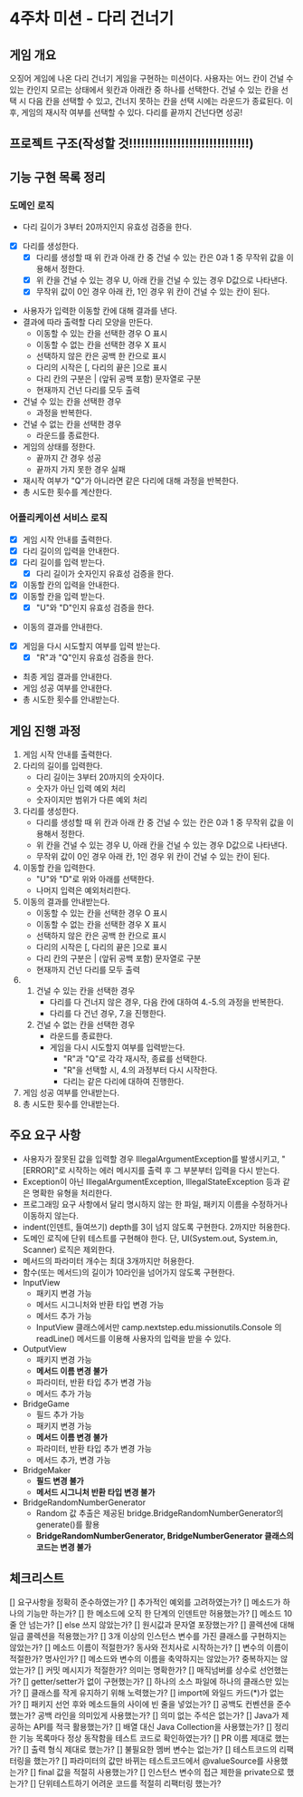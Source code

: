 # 4주차 미션 - 다리 건너기

## 게임 개요
오징어 게임에 나온 다리 건너기 게임을 구현하는 미션이다.
사용자는 어느 칸이 건널 수 있는 칸인지 모르는 상태에서 윗칸과 아래칸 중 하나를 선택한다.
건널 수 있는 칸을 선택 시 다음 칸을 선택할 수 있고, 건너지 못하는 칸을 선택 시에는 라운드가 종료된다.
이후, 게임의 재시작 여부를 선택할 수 있다.
다리를 끝까지 건넌다면 성공!

## 프로젝트 구조(작성할 것!!!!!!!!!!!!!!!!!!!!!!!!!!!!!!)

## 기능 구현 목록 정리
### 도메인 로직
- 다리 길이가 3부터 20까지인지 유효성 검증을 한다.
- [x] 다리를 생성한다.
  - [x] 다리를 생성할 때 위 칸과 아래 칸 중 건널 수 있는 칸은 0과 1 중 무작위 값을 이용해서 정한다.
  - [x] 위 칸을 건널 수 있는 경우 U, 아래 칸을 건널 수 있는 경우 D값으로 나타낸다.
  - [x] 무작위 값이 0인 경우 아래 칸, 1인 경우 위 칸이 건널 수 있는 칸이 된다.
- 사용자가 입력한 이동할 칸에 대해 결과를 낸다.
- 결과에 따라 출력할 다리 모양을 만든다.
  - 이동할 수 있는 칸을 선택한 경우 O 표시
  - 이동할 수 없는 칸을 선택한 경우 X 표시
  - 선택하지 않은 칸은 공백 한 칸으로 표시
  - 다리의 시작은 [, 다리의 끝은 ]으로 표시
  - 다리 칸의 구분은 | (앞뒤 공백 포함) 문자열로 구분
  - 현재까지 건넌 다리를 모두 출력
- 건널 수 있는 칸을 선택한 경우
  - 과정을 반복한다.
- 건널 수 없는 칸을 선택한 경우
  - 라운드를 종료한다.
- 게임의 상태를 정한다.
  - 끝까지 간 경우 성공
  - 끝까지 가지 못한 경우 실패
- 재시작 여부가 "Q"가 아니라면 같은 다리에 대해 과정을 반복한다.
- 총 시도한 횟수를 계산한다.

### 어플리케이션 서비스 로직
- [x] 게임 시작 안내를 출력한다.
- [x] 다리 길이의 입력을 안내한다.
- [x] 다리 길이를 입력 받는다.
    - [x] 다리 길이가 숫자인지 유효성 검증을 한다.
- [x] 이동할 칸의 입력을 안내한다.
- [x] 이동할 칸을 입력 받는다.
    - [x] "U"와 "D"인지 유효성 검증을 한다.
- 이동의 결과를 안내한다.
- [x] 게임을 다시 시도할지 여부를 입력 받는다.
  - [x] "R"과 "Q"인지 유효성 검증을 한다.
- 최종 게임 결과를 안내한다. 
- 게임 성공 여부를 안내한다.
- 총 시도한 횟수를 안내받는다.

## 게임 진행 과정

1. 게임 시작 안내를 출력한다.
2. 다리의 길이를 입력한다.
   - 다리 길이는 3부터 20까지의 숫자이다.
   - 숫자가 아닌 입력 예외 처리
   - 숫자이지만 범위가 다른 예외 처리
3. 다리를 생성한다.
   - 다리를 생성할 때 위 칸과 아래 칸 중 건널 수 있는 칸은 0과 1 중 무작위 값을 이용해서 정한다.
   - 위 칸을 건널 수 있는 경우 U, 아래 칸을 건널 수 있는 경우 D값으로 나타낸다.
   - 무작위 값이 0인 경우 아래 칸, 1인 경우 위 칸이 건널 수 있는 칸이 된다.
4. 이동할 칸을 입력한다.
   - "U"와 "D"로 위와 아래를 선택한다.
   - 나머지 입력은 예외처리한다.
5. 이동의 결과를 안내받는다.
   - 이동할 수 있는 칸을 선택한 경우 O 표시
   - 이동할 수 없는 칸을 선택한 경우 X 표시
   - 선택하지 않은 칸은 공백 한 칸으로 표시
   - 다리의 시작은 [, 다리의 끝은 ]으로 표시
   - 다리 칸의 구분은 | (앞뒤 공백 포함) 문자열로 구분
   - 현재까지 건넌 다리를 모두 출력
6. 1. 건널 수 있는 칸을 선택한 경우
        - 다리를 다 건너지 않은 경우, 다음 칸에 대하여 4.-5.의 과정을 반복한다.
        - 다리를 다 건넌 경우, 7.을 진행한다.
   2. 건널 수 없는 칸을 선택한 경우
        - 라운드를 종료한다. 
        - 게임을 다시 시도할지 여부를 입력받는다.
            - "R"과 "Q"로 각각 재시작, 종료를 선택한다.
            - "R"을 선택할 시, 4.의 과정부터 다시 시작한다.
            - 다리는 같은 다리에 대하여 진행한다.
7. 게임 성공 여부를 안내받는다.
8. 총 시도한 횟수를 안내받는다.

## 주요 요구 사항

- 사용자가 잘못된 값을 입력할 경우 IllegalArgumentException를 발생시키고, "[ERROR]"로 시작하는 에러 메시지를 출력 후 그 부분부터 입력을 다시 받는다. 
- Exception이 아닌 IllegalArgumentException, IllegalStateException 등과 같은 명확한 유형을 처리한다.
- 프로그래밍 요구 사항에서 달리 명시하지 않는 한 파일, 패키지 이름을 수정하거나 이동하지 않는다.
- indent(인덴트, 들여쓰기) depth를 3이 넘지 않도록 구현한다. 2까지만 허용한다.
- 도메인 로직에 단위 테스트를 구현해야 한다. 단, UI(System.out, System.in, Scanner) 로직은 제외한다.
- 메서드의 파라미터 개수는 최대 3개까지만 허용한다.
- 함수(또는 메서드)의 길이가 10라인을 넘어가지 않도록 구현한다.
- InputView
  - 패키지 변경 가능 
  - 메서드 시그니처와 반환 타입 변경 가능
  - 메서드 추가 가능
  - InputView 클래스에서만 camp.nextstep.edu.missionutils.Console 의 readLine() 메서드를 이용해 사용자의 입력을 받을 수 있다.
- OutputView
  - 패키지 변경 가능
  - **메서드 이름 변경 불가**
  - 파라미터, 반환 타입 추가 변경 가능
  - 메서드 추가 가능
- BridgeGame
  - 필드 추가 가능
  - 패키지 변경 가능
  - **메서드 이름 변경 불가**
  - 파라미터, 반환 타입 추가 변경 가능
  - 메서드 추가, 변경 가능
- BridgeMaker
  - **필드 변경 불가**
  - **메서드 시그니처 반환 타입 변경 불가**
- BridgeRandomNumberGenerator
  - Random 값 추출은 제공된 bridge.BridgeRandomNumberGenerator의 generate()를 활용
  - **BridgeRandomNumberGenerator, BridgeNumberGenerator 클래스의 코드는 변경 불가**


## 체크리스트

[] 요구사항을 정확히 준수하였는가?
[] 추가적인 예외를 고려하였는가?
[] 메소드가 하나의 기능만 하는가?
[] 한 메소드에 오직 한 단계의 인덴트만 허용했는가?
[] 메소드 10줄 안 넘는가?
[] else 쓰지 않았는가?
[] 원시값과 문자열 포장했는가?
[] 콜렉션에 대해 일급 콜렉션을 적용했는가?
[] 3개 이상의 인스턴스 변수를 가진 클래스를 구현하지는 않았는가?
[] 메소드 이름이 적절한가? 동사와 전치사로 시작하는가?
[] 변수의 이름이 적절한가? 명사인가?
[] 메소드와 변수의 이름을 축약하지는 않았는가? 중복하지는 않았는가?
[] 커밋 메시지가 적절한가? 의미는 명확한가?
[] 매직넘버를 상수로 선언했는가?
[] getter/setter가 없이 구현했는가?
[] 하나의 소스 파일에 하나의 클래스만 있는가?
[] 클래스를 작게 유지하기 위해 노력했는가?
[] import에 와일드 카드(*)가 없는가?
[] 패키지 선언 후와 메소드들의 사이에 빈 줄을 넣었는가?
[] 공백도 컨벤션을 준수했는가? 공백 라인을 의미있게 사용했는가?
[] 의미 없는 주석은 없는가?
[] Java가 제공하는 API를 적극 활용했는가?
[] 배열 대신 Java Collection을 사용했는가?
[] 정리한 기능 목록마다 정상 동작함을 테스트 코드로 확인하였는가?
[] PR 이름 제대로 했는가?
[] 출력 형식 제대로 했는가?
[] 불필요한 멤버 변수는 없는가?
[] 테스트코드의 리팩터링을 했는가?
[] 파라미터의 값만 바뀌는 테스트코드에서 @valueSource를 사용했는가?
[] final 값을 적절히 사용했는가?
[] 인스턴스 변수의 접근 제한을 private으로 했는가?
[] 단위테스트하기 어려운 코드를 적절히 리팩터링 했는가?